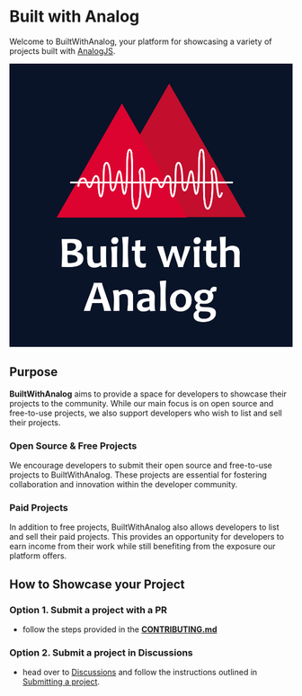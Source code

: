 # Built with Analog

Welcome to BuiltWithAnalog, your platform for showcasing a variety of projects built with [AnalogJS](https://analogjs.org/).


[![BuiltWithAnalog](./profile/logo.jpg)](https://builtwithanalog.dev) 


## Purpose

**BuiltWithAnalog** aims to provide a space for developers to showcase their projects to the community. While our main focus is on open source and free-to-use projects, we also support developers who wish to list and sell their projects.

### Open Source & Free Projects

We encourage developers to submit their open source and free-to-use projects to BuiltWithAnalog. These projects are essential for fostering collaboration and innovation within the developer community.

### Paid Projects

In addition to free projects, BuiltWithAnalog also allows developers to list and sell their paid projects. This provides an opportunity for developers to earn income from their work while still benefiting from the exposure our platform offers.

## How to Showcase your Project

### Option 1. Submit a project with a PR
- follow the steps provided in the [**CONTRIBUTING.md**](https://github.com/BuiltWithAnalog/builtwithanalog/blob/main/CONTRIBUTING.md)

### Option 2. Submit a project in Discussions

- head over to [Discussions](https://github.com/orgs/TechShowcase/discussions/) and follow the instructions outlined in [Submitting a project](https://github.com/orgs/BuiltWithAnalog/discussions/1).

